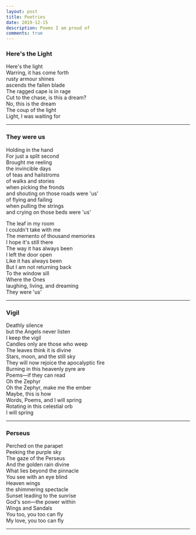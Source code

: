 ```yaml
---
layout: post
title: Poetries
date: 2019-12-15
description: Poems I am proud of
comments: true
---
```



### **Here's the Light** <br>
Here's the light <br>
Warring, it has come forth <br>
rusty armour shines <br>
ascends the fallen blade <br>
The ragged cape is in rage <br>
Cut to the chase, is this a dream? <br>
No, this is the dream <br>
The coup of the light <br>
Light, I was waiting for <br>

<hr>

### **They were us** <br>
Holding in the hand <br>
For just a split second <br>
Brought me reeling<br>
the invincible days<br>
of teas and hailstroms<br>
of walks and stories<br>
when picking the fronds<br>
and shouting on those roads were 'us'<br>
of flying and failing<br>
when pulling the strings<br>
and crying on those beds were 'us'<br>

The leaf in my room<br>
I couldn't take with me<br>
The memento of thousand memories<br>
I hope it's still there<br>
The way it has always been<br>
I left the door open<br>
Like it has always been<br>
But I am not returning back<br>
To the window sill<br>
Where the Ones<br>
laughing, living, and dreaming<br>
They were 'us'<br>

<hr>

### **Vigil** <br>
Deathly silence<br>
but the Angels never listen<br>
I keep the vigil<br>
Candles only are those who weep<br>
The leaves think it is divine<br>
Stars, moon, and the still sky<br>
They will now rejoice the apocalyptic fire<br>
Burning in this heavenly pyre are<br>
Poems—if they can read<br>
Oh the Zephyr<br>
Oh the Zephyr, make me the ember<br>
Maybe, this is how<br>
Words, Poems, and I will spring<br>
Rotating in this celestial orb<br>
I will spring<br>

<hr>

### **Perseus** <br>
Perched on the parapet<br>
Peeking the purple sky<br>
The gaze of the Perseus<br>
And the golden rain divine<br>
What lies beyond the pinnacle<br>
You see with an eye blind<br>
Heaven wings<br>
the shimmering spectacle<br>
Sunset leading to the sunrise<br>
God's son—the power within<br>
Wings and Sandals<br>
You too, you too can fly<br>
My love, you too can fly<br>

<hr>
















